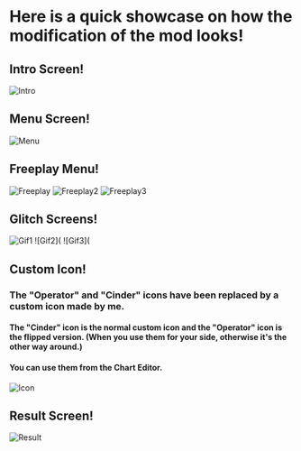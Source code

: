 # Here is a quick showcase on how the modification of the mod looks!

## Intro Screen!

![Intro](https://i.imgur.com/rR2OLiz.png)

## Menu Screen!

![Menu](https://i.imgur.com/q6bxcTw.png)

## Freeplay Menu!

![Freeplay](https://i.imgur.com/X7teWSE.png)
![Freeplay2](https://i.imgur.com/zxROg1o.png)
![Freeplay3](https://i.imgur.com/9UN5oo1.png)

## Glitch Screens!

![Gif1](https://s6.gifyu.com/images/bb5Pl.gif)
![Gif2](
![Gif3](

## Custom Icon!

### The "Operator" and "Cinder" icons have been replaced by a custom icon made by me.
#### The "Cinder" icon is the normal custom icon and the "Operator" icon is the flipped version. (When you use them for your side, otherwise it's the other way around.)
#### You can use them from the Chart Editor.

![Icon](https://i.imgur.com/A1EEWAx.png)

## Result Screen!

![Result](https://i.imgur.com/FEln6Sh.png)
